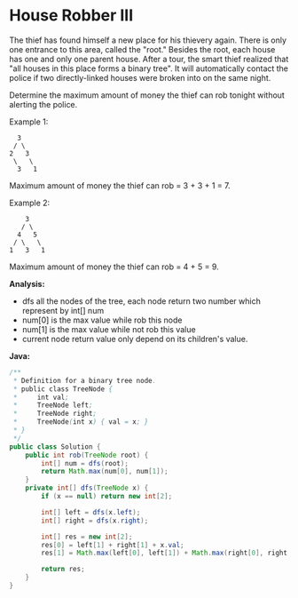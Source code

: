 # House Robber III

The thief has found himself a new place for his thievery again. There is only one entrance to this area, called the "root." Besides the root, each house has one and only one parent house. After a tour, the smart thief realized that "all houses in this place forms a binary tree". It will automatically contact the police if two directly-linked houses were broken into on the same night.

Determine the maximum amount of money the thief can rob tonight without alerting the police.

Example 1:

      3
     / \
    2   3
     \   \
      3   1

Maximum amount of money the thief can rob = 3 + 3 + 1 = 7.

Example 2:

        3
       / \
      4   5
     / \   \
    1   3   1

Maximum amount of money the thief can rob = 4 + 5 = 9.

**Analysis:**
- dfs all the nodes of the tree, each node return two number which represent by int[] num
- num[0] is the max value while rob this node
- num[1] is the max value while not rob this value
- current node return value only depend on its children's value.

**Java:**
```java
/**
 * Definition for a binary tree node.
 * public class TreeNode {
 *     int val;
 *     TreeNode left;
 *     TreeNode right;
 *     TreeNode(int x) { val = x; }
 * }
 */
public class Solution {
    public int rob(TreeNode root) {
        int[] num = dfs(root);
        return Math.max(num[0], num[1]);
    }
    private int[] dfs(TreeNode x) {
        if (x == null) return new int[2];

        int[] left = dfs(x.left);
        int[] right = dfs(x.right);

        int[] res = new int[2];
        res[0] = left[1] + right[1] + x.val;
        res[1] = Math.max(left[0], left[1]) + Math.max(right[0], right[1]);

        return res;
    }
}
```
